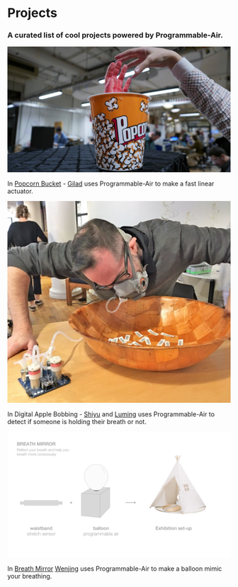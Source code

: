 # Projects

### A curated list of cool projects powered by Programmable-Air.

[![Popcorn Bucket by Gilad Dor](https://github.com/Programmable-Air/Projects/blob/master/media/popcorn-bucket.jpg)](https://www.giladdor.com/itpblog/2018/10/24/physical-computing-midterm-popcorn-bucket)

In [Popcorn Bucket](https://www.giladdor.com/itpblog/2018/10/24/physical-computing-midterm-popcorn-bucket) - [Gilad](https://www.giladdor.com) uses Programmable-Air to make a fast linear actuator.

![Digital Apple Bobbing](https://github.com/Programmable-Air/Projects/blob/master/media/digital-apple-bobbing.jpg)

In Digital Apple Bobbing - [Shiyu](https://medium.com/shiyu-chen) and [Luming](https://luminghao.com) uses Programmable-Air to detect if someone is holding their breath or not.

[![Breath Mirror](https://github.com/Programmable-Air/Projects/blob/master/media/breath-mirror.png)](https://jingdezign.wordpress.com/2018/12/05/research-on-breathing-for-project3-breathing-cave/)

In [Breath Mirror](https://jingdezign.wordpress.com/2018/12/05/research-on-breathing-for-project3-breathing-cave/) [Wenjing](https://jingdezign.wordpress.com) uses Programmable-Air to make a balloon mimic your breathing.

